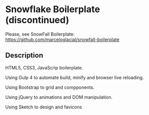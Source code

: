 # Snowflake Boilerplate (discontinued) 

Please, see SnowFall Boilerplate: https://github.com/marceloglacial/snowfall-boilerplate

## Description

HTML5, CSS3, JavaScrip boilerplate.

Using Gulp 4 to automate build, minify and browser live reloading.

Using Bootstrap to grid and compponents.

Using jQuery to animations and DOM manipulation.

Using Sketch to design and favicons
